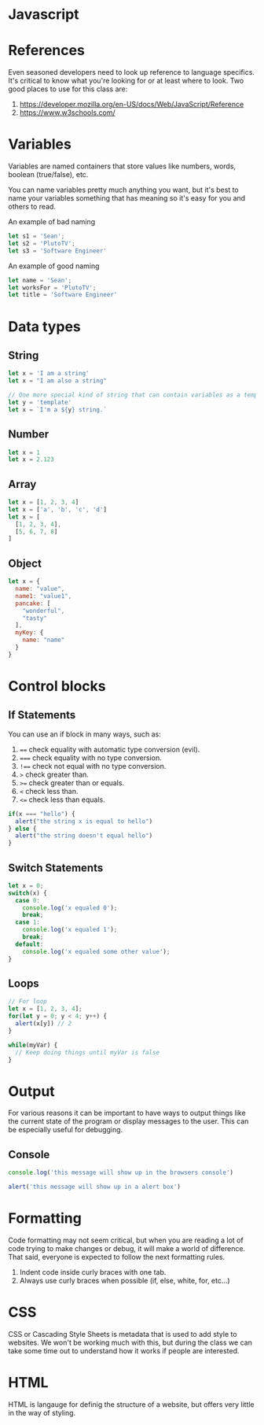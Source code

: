 # Javascript

# References
Even seasoned developers need to look up reference to language specifics.  It's critical to know what you're looking for or at least where to look.  Two good places to use for this class are:

1. https://developer.mozilla.org/en-US/docs/Web/JavaScript/Reference
1. https://www.w3schools.com/

# Variables
Variables are named containers that store values like numbers, words, boolean (true/false), etc.

You can name variables pretty much anything you want, but it's best to name your variables something that has meaning so it's easy for you and others to read.

An example of bad naming
```javascript
let s1 = 'Sean';
let s2 = 'PlutoTV';
let s3 = 'Software Engineer'
```

An example of good naming
```javascript
let name = 'Sean';
let worksFor = 'PlutoTV';
let title = 'Software Engineer'
```

# Data types

## String
``` javascript
let x = 'I am a string'
let x = "I am also a string"

// One more special kind of string that can contain variables as a template.
let y = 'template'
let x = `I'm a ${y} string.`
```

## Number
``` javascript
let x = 1
let x = 2.123
```

## Array
``` javascript
let x = [1, 2, 3, 4]
let x = ['a', 'b', 'c', 'd']
let x = [
  [1, 2, 3, 4],
  [5, 6, 7, 8]
]
```

## Object
``` javascript
let x = {
  name: "value",
  name1: "value1",
  pancake: [
    "wonderful",
    "tasty"
  ],
  myKey: {
    name: "name"
  }
}
```

# Control blocks

## If Statements

You can use an if block in many ways, such as:
1. `==` check equality with automatic type conversion (evil).
2. `===` check equality with no type conversion.
3. `!==` check not equal with no type conversion.
4. `>` check greater than.
4. `>=` check greater than or equals.
5. `<` check less than.
5. `<=` check less than equals.

``` javascript
if(x === "hello") {
  alert("the string x is equal to hello")
} else {
  alert("the string doesn't equal hello")
}
```

## Switch Statements

```javascript
let x = 0;
switch(x) {
  case 0:
    console.log('x equaled 0');
    break;
  case 1:
    console.log('x equaled 1');
    break;
  default:
    console.log('x equaled some other value');
} 
```

## Loops

``` javascript
// For loop
let x = [1, 2, 3, 4];
for(let y = 0; y < 4; y++) {
  alert(x[y]) // 2
}

while(myVar) {
  // Keep doing things until myVar is false
} 
```

# Output
For various reasons it can be important to have ways to output things like the current state of the program or display messages to the user.  This can be especially useful for debugging.

## Console

```javascript
console.log('this message will show up in the browsers console')
```

```javascript
alert('this message will show up in a alert box')
```

# Formatting
Code formatting may not seem critical, but when you are reading a lot of code trying to make changes or debug, it will make a world of difference.  That said, everyone is expected to follow the next formatting rules.
1. Indent code inside curly braces with one tab.
2. Always use curly braces when possible (if, else, white, for, etc...)

# CSS
CSS or Cascading Style Sheets is metadata that is used to add style to websites.  We won't be working much with this, but during the class we can take some time out to understand how it works if people are interested.

# HTML
HTML is langauge for definig the structure of a website, but offers very little in the way of styling.
